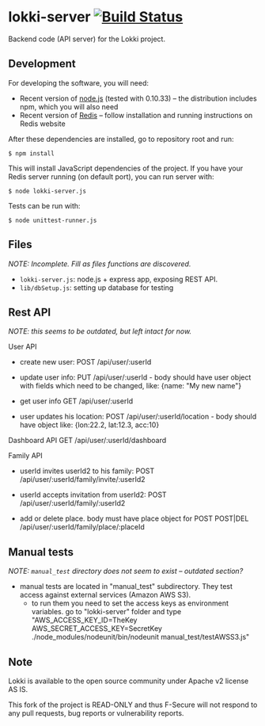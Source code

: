 lokki-server [![Build Status](https://travis-ci.org/TheSoftwareFactory/lokki-server.svg?branch=master)](https://travis-ci.org/TheSoftwareFactory/lokki-server)
============

Backend code (API server) for the Lokki project.

## Development

For developing the software, you will need:
- Recent version of [node.js](http://nodejs.org/) (tested with 0.10.33) – the distribution includes npm, which you will also need
- Recent version of [Redis](http://redis.io/) – follow installation and running instructions on Redis website

After these dependencies are installed, go to repository root and run:

    $ npm install

This will install JavaScript dependencies of the project. If you have your Redis server running (on default port), you can run server with:

    $ node lokki-server.js

Tests can be run with:

    $ node unittest-runner.js

## Files

*NOTE: Incomplete. Fill as files functions are discovered.*

- `lokki-server.js`: node.js + express app, exposing REST API.
- `lib/dbSetup.js`: setting up database for testing

## Rest API

*NOTE: this seems to be outdated, but left intact for now.*

User API
- create new user:
POST /api/user/:userId

- update user info:
PUT /api/user/:userId - body should have user object with fields which need to be changed, like: {name: "My new name"}

- get user info
GET /api/user/:userId

- user updates his location:
POST /api/user/:userId/location - body should have object like: {lon:22.2, lat:12.3, acc:10}

Dashboard API
GET /api/user/:userId/dashboard

Family API
- userId invites userId2 to his family:
POST /api/user/:userId/family/invite/:userId2

- userId accepts invitation from userId2:
POST /api/user/:userId/family/:userId2

- add or delete place. body must have place object for POST
POST|DEL /api/user/:userId/family/place/:placeId

## Manual tests

*NOTE: ``manual_test`` directory does not seem to exist – outdated section?*

- manual tests are located in "manual_test" subdirectory. They test access against external services (Amazon AWS S3).
    - to run them you need to set the access keys as environment variables. go to "lokki-server" folder and type "AWS_ACCESS_KEY_ID=TheKey AWS_SECRET_ACCESS_KEY=SecretKey ./node_modules/nodeunit/bin/nodeunit manual_test/testAWSS3.js"

## Note

Lokki is available to the open source community under Apache v2 license AS IS.

This fork of the project is READ-ONLY and thus F-Secure will not respond to any pull requests, bug reports or vulnerability reports.
